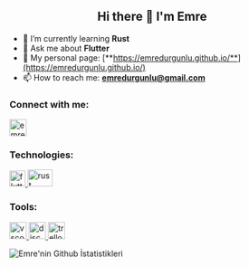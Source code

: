 ### <h2 align="center">Hi there 👋 I'm Emre</h2>
<!--
**emredurgunlu/emredurgunlu** is a ✨ _special_ ✨ repository because its `README.md` (this file) appears on your GitHub profile.

Here are some ideas to get you started:

- 🔭 I’m currently working on ...
- 🌱 I’m currently learning ...
- 👯 I’m looking to collaborate on ...
- 🤔 I’m looking for help with ...
- 💬 Ask me about ...
- 📫 How to reach me: ...
- 😄 Pronouns: ...
- ⚡ Fun fact: ...-->
- 🌱 I’m currently learning **Rust**
- 💬 Ask me about **Flutter**
- 🚀 My personal page: [**https://emredurgunlu.github.io/**](https://emredurgunlu.github.io/) 
- 📫 How to reach me: **emredurgunlu@gmail.com**

<h3 align="left">Connect with me:</h3>
<p align="left">
<a href="https://www.linkedin.com/in/emre-durgunlu-177515211/" target="blank" rel=”noopener”><img align="center" src="https://upload.wikimedia.org/wikipedia/commons/thumb/8/81/LinkedIn_icon.svg/72px-LinkedIn_icon.svg.png?20210220164014" alt="emredurgunlu" height="30" width="30" /> </a> 


<h3 align="left">Technologies:</h3>
<p align="left"> 
<a href="https://flutter.dev/" target="_blank" rel=”noopener”> <img src="https://seeklogo.com/images/F/flutter-logo-5086DD11C5-seeklogo.com.png" alt="flutter" width="28" height="28"/> </a> 
<a href="https://www.rust-lang.org/" target="_blank" rel=”noopener”> <img src="https://blog.logrocket.com/wp-content/uploads/2022/05/ferris-crab-rust-programming-language-official-mascot.png" alt="rust" width="44" height="30"/> </a> 
 
<h3 align="left">Tools:</h3>
<a href="https://code.visualstudio.com/" target="_blank" rel=”noopener”> <img src="https://upload.wikimedia.org/wikipedia/commons/thumb/9/9a/Visual_Studio_Code_1.35_icon.svg/1024px-Visual_Studio_Code_1.35_icon.svg.png" alt="vscode" width="30" height="30"/> </a>
<a href="https://discord.com/" target="_blank" rel=”noopener”> <img src="https://cdn4.iconfinder.com/data/icons/logos-and-brands/512/91_Discord_logo_logos-512.png" alt="discord" width="30" height="30"/> </a> 
<a href="https://trello.com/en" target="_blank" rel=”noopener”> <img src="https://cdn.iconscout.com/icon/free/png-512/trello-6-569395.png" alt="trello" width="30" height="30"/> </a>
</p>



![Emre'nin Github İstatistikleri](https://github-readme-stats.vercel.app/api?username=emredurgunlu&theme=omni&show_icons=true)
